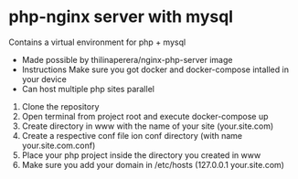 # php-nginx server with mysql
Contains a virtual environment for php + mysql

* Made possible by thilinaperera/nginx-php-server image
* Instructions
Make sure you got docker and docker-compose intalled in your device
* Can host multiple php sites parallel

1) Clone the repository
2) Open terminal from project root and execute docker-compose up
3) Create directory in www with the name of your site (your.site.com)
4) Create a respective conf file ion conf directory (with name your.site.com.conf)
5) Place your php project inside the directory you created in www
6) Make sure you add your domain in /etc/hosts (127.0.0.1  your.site.com)


